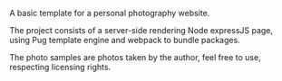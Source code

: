 A basic template for a personal photography website.

The project consists of a server-side rendering Node expressJS page, using Pug template engine and webpack to bundle packages.

The photo samples are photos taken by the author, feel free to use, respecting licensing rights.
